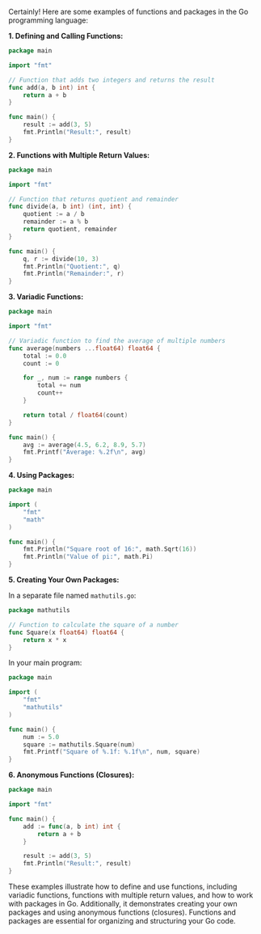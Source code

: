 Certainly! Here are some examples of functions and packages in the Go programming language:

**1. Defining and Calling Functions:**

```go
package main

import "fmt"

// Function that adds two integers and returns the result
func add(a, b int) int {
    return a + b
}

func main() {
    result := add(3, 5)
    fmt.Println("Result:", result)
}
```

**2. Functions with Multiple Return Values:**

```go
package main

import "fmt"

// Function that returns quotient and remainder
func divide(a, b int) (int, int) {
    quotient := a / b
    remainder := a % b
    return quotient, remainder
}

func main() {
    q, r := divide(10, 3)
    fmt.Println("Quotient:", q)
    fmt.Println("Remainder:", r)
}
```

**3. Variadic Functions:**

```go
package main

import "fmt"

// Variadic function to find the average of multiple numbers
func average(numbers ...float64) float64 {
    total := 0.0
    count := 0

    for _, num := range numbers {
        total += num
        count++
    }

    return total / float64(count)
}

func main() {
    avg := average(4.5, 6.2, 8.9, 5.7)
    fmt.Printf("Average: %.2f\n", avg)
}
```

**4. Using Packages:**

```go
package main

import (
	"fmt"
	"math"
)

func main() {
	fmt.Println("Square root of 16:", math.Sqrt(16))
	fmt.Println("Value of pi:", math.Pi)
}
```

**5. Creating Your Own Packages:**

In a separate file named `mathutils.go`:

```go
package mathutils

// Function to calculate the square of a number
func Square(x float64) float64 {
	return x * x
}
```

In your main program:

```go
package main

import (
	"fmt"
	"mathutils"
)

func main() {
	num := 5.0
	square := mathutils.Square(num)
	fmt.Printf("Square of %.1f: %.1f\n", num, square)
}
```

**6. Anonymous Functions (Closures):**

```go
package main

import "fmt"

func main() {
	add := func(a, b int) int {
		return a + b
	}

	result := add(3, 5)
	fmt.Println("Result:", result)
}
```

These examples illustrate how to define and use functions, including variadic functions, functions with multiple return values, and how to work with packages in Go. Additionally, it demonstrates creating your own packages and using anonymous functions (closures). Functions and packages are essential for organizing and structuring your Go code.